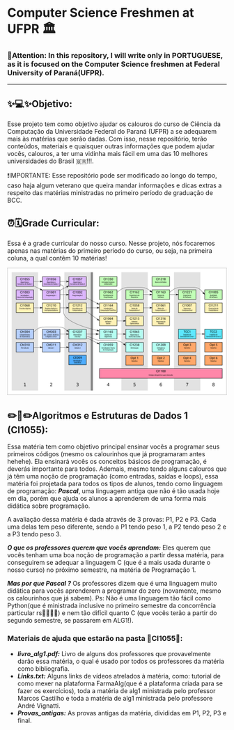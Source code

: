 # Computer Science Freshmen at UFPR​ 🏛️​

### 🚨​ Attention: In this repository, I will write only in PORTUGUESE, as it is focused on the Computer Science freshmen at Federal University of Paraná(UFPR).

---

## ✨​💻​✨​Objetivo:
Esse projeto tem como objetivo ajudar os calouros do curso de Ciência da Computação da Universidade Federal do Paraná (UFPR) a se adequarem mais às matérias que serão
dadas. Com isso, nesse repositório, terão conteúdos, materiais e quaisquer outras informações que podem ajudar vocês, calouros, a ter uma vidinha mais fácil em uma das 10
melhores universidades do Brasil 🇧🇷​!!!. 

❗​IMPORTANTE: Esse repositório pode ser modificado ao longo do tempo, caso haja algum veterano que queira mandar informações e dicas extras a respeito das matérias ministradas
no primeiro período de graduação de BCC.

## ​⏰​​🗓️​Grade Curricular:
Essa é a grade curricular do nosso curso. Nesse projeto, nós focaremos apenas nas matérias do primeiro período do curso, ou seja, na primeira coluna, a qual contêm 10 matérias!

![](Images/grade-bcc.png)

## ✏️​📕​✏️Algoritmos e ​Estruturas de Dados 1 (CI1055):
Essa matéria tem como objetivo principal ensinar vocês a programar seus primeiros códigos (mesmo os calourinhos que já programaram antes hehehe). Ela ensinará vocês os conceitos básicos
de programação, é deverás importante para todos. Ademais, mesmo tendo alguns calouros que já têm uma noção de programação (como entradas, saídas e loops), essa matéria foi projetada para
todos os tipos de alunos, tendo como linguagem de programação: ***Pascal***, uma linguagem antiga que não é tão usada hoje em dia, porém que ajuda os alunos a aprenderem de uma forma mais didática
sobre programação.

A avaliação dessa matéria é dada através de 3 provas: P1, P2 e P3. Cada uma delas tem peso diferente, sendo a P1 tendo peso 1, a P2 tendo peso 2 e a P3 tendo peso 3.

***O que os professores querem que vocês aprendam:*** Eles querem que vocês tenham uma boa noção de programação a partir dessa matéria, para conseguirem se adequar a linguagem C (que é a mais usada durante o nosso curso)
no próximo semestre, na matéria de Programação 1.

***Mas por que Pascal ?*** Os professores dizem que é uma linguagem muito didática para vocês aprenderem a programar do zero (novamente, mesmo os calourinhos que já sabem). Ps: Não é uma linguagem tão
fácil como Python(que é ministrada inclusive no primeiro semestre da concorrência particular rs😶‍🌫️​🤫​🫢​) e nem tão difícil quanto C (que vocês terão a partir do segundo semestre, se passarem em ALG1!).

### Materiais de ajuda que estarão na pasta 📁​CI1055📁​:
- ***livro_alg1.pdf:*** Livro de alguns dos professores que provavelmente darão essa matéria, o qual é usado por todos os professores da matéria como bibliografia.
- ***Links.txt:*** Alguns links de vídeos atrelados à matéria, como: tutorial de como mexer na plataforma FarmaAlg(que é a plataforma criada para se fazer os exercícios), toda a matéria de alg1 ministrada pelo professor Marcos Castilho e toda a matéria de alg1 ministrada pelo professore André Vignatti.
- ***Provas_antigas:*** As provas antigas da matéria, divididas em P1, P2, P3 e final.

